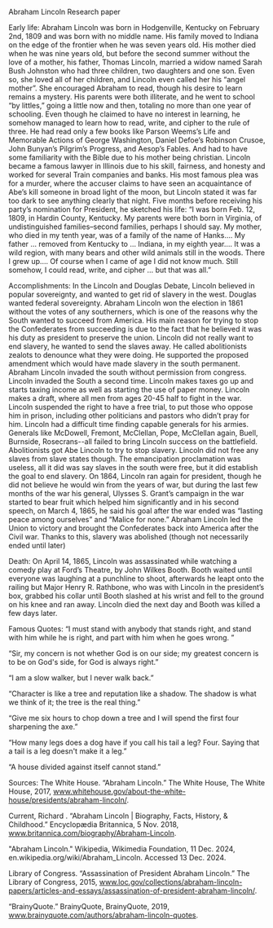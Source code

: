 Abraham Lincoln Research paper 


Early life: 
Abraham Lincoln was born in Hodgenville, Kentucky on February 2nd, 1809 and was born with no middle name. His family moved to Indiana on the edge of the frontier when he was seven years old. His mother died when he was nine years old, but before the second summer without the love of a mother, his father, Thomas Lincoln, married a widow named Sarah Bush Johnston who had three children, two daughters and one son. Even so, she loved all of her children, and Lincoln even called her his “angel mother”. She encouraged Abraham to read, though his desire to learn remains a mystery. His parents were both illiterate, and he went to school “by littles,” going a little now and then, totaling no more than one year of schooling. Even though he claimed to have no interest in learning, he somehow managed to learn how to read, write, and cipher to the rule of three. He had read only a few books like Parson Weems’s Life and Memorable Actions of George Washington, Daniel Defoe’s Robinson Crusoe, John Bunyan’s Pilgrim’s Progress, and Aesop’s Fables. And had to have some familiarity with the Bible due to his mother being christian. 
Lincoln became a famous lawyer in Illinois due to his skill, fairness, and honesty and worked for several Train companies and banks. His most famous plea was for a murder, where the accuser claims to have seen an acquaintance of Abe’s kill someone in broad light of the moon, but Lincoln stated it was far too dark to see anything clearly that night. Five months before receiving his party’s nomination for President, he sketched his life:
“I was born Feb. 12, 1809, in Hardin County, Kentucky. My parents were both born in Virginia, of undistinguished families–second families, perhaps I should say. My mother, who died in my tenth year, was of a family of the name of Hanks…. My father … removed from Kentucky to … Indiana, in my eighth year…. It was a wild region, with many bears and other wild animals still in the woods. There I grew up…. Of course when I came of age I did not know much. Still somehow, I could read, write, and cipher … but that was all.” 

Accomplishments: 
In the Lincoln and Douglas Debate, Lincoln believed in popular sovereignty, and wanted to get rid of slavery in the west. Douglas wanted federal sovereignty. Abraham Lincoln won the election in 1861 without the votes of any southerners, which is one of the reasons why the South wanted to succeed from America. His main reason for trying to stop the Confederates from succeeding is due to the fact that he believed it was his duty as president to preserve the union. Lincoln did not really want to end slavery, he wanted to send the slaves away. He called abolitionists zealots to denounce what they were doing. He supported the proposed amendment which would have made slavery in the south permanent. Abraham Lincoln invaded the south without permission from congress. Lincoln invaded the South a second time. Lincoln makes taxes go up and starts taxing income as well as starting the use of paper money. Lincoln makes a draft, where all men from ages 20-45 half to fight in the war. Lincoln suspended the right to have a free trial, to put those who oppose him in prison, including other politicians and pastors who didn’t pray for him. Lincoln had a difficult time finding capable generals for his armies. Generals like McDowell, Fremont, McClellan, Pope, McClellan again, Buell, Burnside, Rosecrans--all failed to bring Lincoln success on the battlefield. Abolitionists got Abe Lincoln to try to stop slavery. Lincoln did not free any slaves from slave states though. The emancipation proclamation was useless, all it did was say slaves in the south were free, but it did establish the goal to end slavery. On 1864, Lincoln ran again for president, though he did not believe he would win from the years of war, but during the last few months of the war his general, Ulysses S. Grant’s campaign in the war started to bear fruit which helped him significantly and in his second speech, on March 4, 1865, he said his goal after the war ended was “lasting peace among ourselves” and “Malice for none.” Abraham Lincoln led the Union to victory and brought the Confederates back into America after the Civil war. Thanks to this, slavery was abolished (though not necessarily ended until later)

Death: 
On April 14, 1865, Lincoln was assassinated while watching a comedy play at Ford’s Theatre, by John Wilkes Booth. Booth waited until everyone was laughing at a punchline to shoot, afterwards he leapt onto the railing but Major Henry R. Rathbone, who was with Lincoln in the president’s box, grabbed his collar until Booth slashed at his wrist and fell to the ground on his knee and ran away. Lincoln died the next day and Booth was killed a few days later. 

Famous Quotes: 
“I must stand with anybody that stands right, and stand with him while he is right, and part with him when he goes wrong. ” 

“Sir, my concern is not whether God is on our side; my greatest concern is to be on God's side, for God is always right.”

“I am a slow walker, but I never walk back.”

“Character is like a tree and reputation like a shadow. The shadow is what we think of it; the tree is the real thing.”

“Give me six hours to chop down a tree and I will spend the first four sharpening the axe.”

“How many legs does a dog have if you call his tail a leg? Four. Saying that a tail is a leg doesn't make it a leg.”

“A house divided against itself cannot stand.”

Sources: 
The White House. “Abraham Lincoln.” The White House, The White House, 2017, www.whitehouse.gov/about-the-white-house/presidents/abraham-lincoln/.

Current, Richard . “Abraham Lincoln | Biography, Facts, History, & Childhood.” Encyclopædia Britannica, 5 Nov. 2018, www.britannica.com/biography/Abraham-Lincoln.

"Abraham Lincoln." Wikipedia, Wikimedia Foundation, 11 Dec. 2024, en.wikipedia.org/wiki/Abraham_Lincoln. Accessed 13 Dec. 2024.

Library of Congress. “Assassination of President Abraham Lincoln.” The Library of Congress, 2015, www.loc.gov/collections/abraham-lincoln-papers/articles-and-essays/assassination-of-president-abraham-lincoln/.

“BrainyQuote.” BrainyQuote, BrainyQuote, 2019, www.brainyquote.com/authors/abraham-lincoln-quotes.

